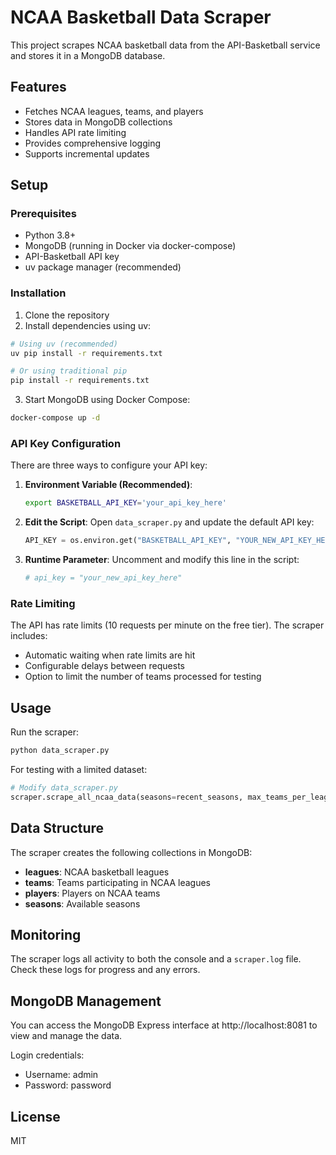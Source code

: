 # NCAA Basketball Data Scraper

This project scrapes NCAA basketball data from the API-Basketball service and stores it in a MongoDB database.

## Features

- Fetches NCAA leagues, teams, and players
- Stores data in MongoDB collections
- Handles API rate limiting
- Provides comprehensive logging
- Supports incremental updates

## Setup

### Prerequisites

- Python 3.8+
- MongoDB (running in Docker via docker-compose)
- API-Basketball API key
- uv package manager (recommended)

### Installation

1. Clone the repository
2. Install dependencies using uv:

```bash
# Using uv (recommended)
uv pip install -r requirements.txt

# Or using traditional pip
pip install -r requirements.txt
```

3. Start MongoDB using Docker Compose:

```bash
docker-compose up -d
```

### API Key Configuration

There are three ways to configure your API key:

1. **Environment Variable (Recommended)**:

   ```bash
   export BASKETBALL_API_KEY='your_api_key_here'
   ```

2. **Edit the Script**:
   Open `data_scraper.py` and update the default API key:

   ```python
   API_KEY = os.environ.get("BASKETBALL_API_KEY", "YOUR_NEW_API_KEY_HERE")
   ```

3. **Runtime Parameter**:
   Uncomment and modify this line in the script:
   ```python
   # api_key = "your_new_api_key_here"
   ```

### Rate Limiting

The API has rate limits (10 requests per minute on the free tier). The scraper includes:

- Automatic waiting when rate limits are hit
- Configurable delays between requests
- Option to limit the number of teams processed for testing

## Usage

Run the scraper:

```bash
python data_scraper.py
```

For testing with a limited dataset:

```python
# Modify data_scraper.py
scraper.scrape_all_ncaa_data(seasons=recent_seasons, max_teams_per_league=5)
```

## Data Structure

The scraper creates the following collections in MongoDB:

- **leagues**: NCAA basketball leagues
- **teams**: Teams participating in NCAA leagues
- **players**: Players on NCAA teams
- **seasons**: Available seasons

## Monitoring

The scraper logs all activity to both the console and a `scraper.log` file. Check these logs for progress and any errors.

## MongoDB Management

You can access the MongoDB Express interface at http://localhost:8081 to view and manage the data.

Login credentials:

- Username: admin
- Password: password

## License

MIT
